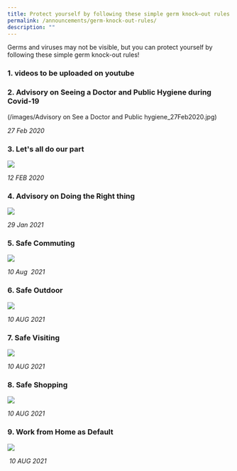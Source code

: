 ```yaml
---
title: Protect yourself by following these simple germ knock–out rules
permalink: /announcements/germ-knock-out-rules/
description: ""
---
```

Germs and viruses may not be visible, but you can protect yourself by following these simple germ knock-out rules!  

### 1\. videos to be uploaded on youtube

### 2\. Advisory on Seeing a Doctor and Public Hygiene during Covid-19

(/images/Advisory on See a Doctor and Public hygiene_27Feb2020.jpg)

_27 Feb 2020_  
  

### 3\. Let's all do our part

![](/images/English_Lets%20all%20do%20our%20part_12Feb2020.jpg)

_12 FEB 2020_   

  

  

### 4\. Advisory on Doing the Right thing

![](/images/COVID-19%20Advisory_29Jan2021.jpg)

_29 Jan 2021_

  

  

### 5\. Safe Commuting

![](/images/EN_SafeCommuting_%2010Aug2021.jpg)

_10 Aug  2021_  

### 6\. Safe Outdoor

![](/images/EN_SafeOutdoors_10Aug2021.jpg)  

_10 AUG 2021_  

### 7\. Safe Visiting

![](/images/EN_SafeVisiting_10Aug2021.jpg)

_10 AUG 2021_  

### 8\. Safe Shopping

![](/images/EN_SafeShopping_10Aug2021.jpg)

_10 AUG 2021_  

### 9\. Work from Home as Default
![](/images/EN_WFH_10Aug2021.jpg)


 _10 AUG 2021_